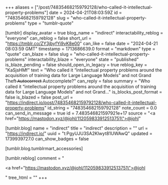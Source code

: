+++
aliases = ["/post/748354682159792128/who-called-it-intellectual-property-problems"]
date = 2024-04-21T08:03:59Z
id = "748354682159792128"
slug = "who-called-it-intellectual-property-problems"
type = "tumblr-quote"

[tumblr]
display_avatar = true
blog_name = "indirect"
interactability_reblog = "everyone"
can_reblog = false
short_url = "https://tmblr.co/ZY3jbyfYi9vK8e00"
can_like = false
date = "2024-04-21 08:03:59 GMT"
timestamp = 1713686639.0
format = "markdown"
type = "quote"
can_blaze = false
slug = "who-called-it-intellectual-property-problems"
interactability_blaze = "everyone"
state = "published"
is_blaze_pending = false
should_open_in_legacy = true
reblog_key = "KaSjsHMf"
text = "Who called it “intellectual property problems around the acquisition of training data for Large Language Models” and not Grand Theft   ̶A̶u̶t̶o̶c̶o̶r̶r̶e̶c̶t̶ Autocomplete?"
can_reply = false
summary = "Who called it “intellectual property problems around the acquisition of training data for Large Language Models” and not Grand..."
is_blocks_post_format = false
is_blazed = false
post_url = "https://indirect.io/post/748354682159792128/who-called-it-intellectual-property-problems"
id_string = "748354682159792128"
note_count = 0.0
can_send_in_message = true
id = 7.483546821597921e+17
source = "<a href=\"https://mastodon.xyz/@johl/112059833912513751\">@johl</a>"

[tumblr.blog]
name = "indirect"
title = "indirect"
description = ""
url = "https://indirect.io/"
uuid = "t:PgyUJU3SA2Klwyt81UWAwQ"
updated = 1739939727.0
can_show_badges = false

[tumblr.blog.tumblrmart_accessories]

[tumblr.reblog]
comment = "<p><a href=\"https://mastodon.xyz/@johl/112059833912513751\">@johl</a></p>"
tree_html = ""
+++
